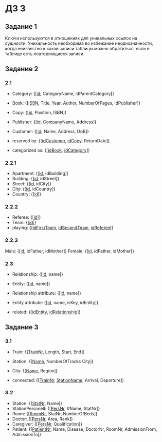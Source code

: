 # ДЗ 3
## Задание 1
Ключи используются в отношениях для уникальных ссылок на сущности. Уникальность необходима во избежание неоднозначности, когда неизвестно к какой записи таблицы можно обратиться, если в таблице есть повторяющиеся записи.
## Задание 2
### 2.1
- Category: {[<ins>id</ins>, CategoryName, idParentCategory]}
- Book: {[<ins>ISBN</ins>, Title, Year, Author, NumberOfPages, idPublisher]}
- Copy: {[<ins>id</ins>, Position, ISBN]}
- Publisher: {[<ins>id</ins>, CompanyName, Address]}
- Customer: {[<ins>id</ins>, Name, Address, DoB]}
  
- reserved by: {[<ins>idCustomer</ins>, <ins>idCopy</ins>, ReturnDate]}
- categorized as: {[<ins>idBook</ins>, <ins>idCategory</ins>]}

### 2.2.1
- Apartment: {[<ins>id</ins>, idBuilding]}
- Building: {[<ins>id</ins>, idStreet]}
- Street: {[<ins>id</ins>, idCity]}
- City: {[<ins>id</ins>, idCountry]}
- Country: {[<ins>id</ins>]}

### 2.2.2
- Referee: {[<ins>id</ins>]}
- Team: {[<ins>id</ins>]}
- playing: {[<ins>idFirstTeam</ins>, <ins>idSecondTeam</ins>, <ins>idReferee</ins>]}

### 2.2.3
Male: {[<ins>id</ins>, idFather, idMother]}
Female: {[<ins>id</ins>, idFather, idMother]}

### 2.3
- Relationship: {[<ins>id</ins>, name]}
- Entity: {[<ins>id</ins>, name]}
- Relationship attribute: {[<ins>id</ins>, name]}
- Entity attribute: {[<ins>id</ins>, name, isKey, idEntity]}

- related: {[<ins>idEntity</ins>, <ins>idRelationship</ins>]}

## Задание 3
### 3.1
- Train: {[<ins>TrainNr</ins>, Length, Start, End]}
- Station: {[<ins>Name</ins>, NumberOfTracks City]}
- City: {[<ins>Name</ins>, Region]}

- connected: {[<ins>TrainNr</ins>, <ins>StationName</ins>, Arrival, Departure]}

### 3.2
- Station: {[<ins>StatNr</ins>, Name]}
- StationPersonell: {[<ins>PersNr</ins>, #Name, StatNr]}
- Room: {[<ins>RoomNr</ins>, StatNr, NumberOfBeds]}
- Doctor: {[<ins>PersNr</ins>, Area, Rank]}
- Caregiver: {[<ins>PersNr</ins>, Qualification]}
- Patient: {[<ins>PatientNr</ins>, Name, Disease, DoctorNr, RoomNr, AdmissionFrom, AdmissionTo]}
